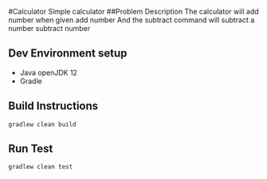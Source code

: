 #Calculator
Simple calculator 
##Problem Description
The calculator will add number when given
add number
And the subtract command will subtract a number
subtract number
## Dev Environment setup
- Java openJDK 12
- Gradle
## Build Instructions
~~~
gradlew clean build
~~~
## Run Test
~~~
gradlew clean test
~~~
